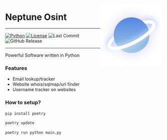 <img src="https://raw.githubusercontent.com/Krispeckt/neptune-osint/refs/heads/main/assets/avatar.png"  width="200px" height="200px" align="right"></img>

# Neptune Osint

---

[![Python](https://img.shields.io/badge/Python-^3.12-white.svg)](https://www.python.org) 
[![License](https://img.shields.io/github/license/Krispeckt/neptune-osint?color=white)](LICENSE) 
![Last Commit](https://img.shields.io/github/last-commit/Krispeckt/neptune-osint?color=white)
![GitHub Release](https://img.shields.io/github/v/release/Krispeckt/neptune-osint?color=white)

---

Powerful Software written in Python

### Features
- Email lookup/tracker
- Website whois/sqlmap/url finder
- Username tracker on websites

### How to setup?

```bash
pip install poetry
```
```bash
poetry update
```
```bash
poetry run python main.py
```
